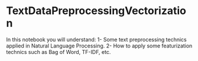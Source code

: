 # TextDataPreprocessingVectorization
In this notebook you will understand: 
1- Some text preprocessing technics applied in Natural Language Processing.
2- How to apply some featurization technics such as Bag of Word, TF-IDF, etc.
